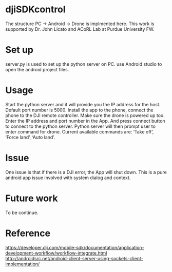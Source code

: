 # djiSDKcontrol
The structure PC -> Android -> Drone is implmented here.
This work is supported by Dr. John Licato and ACoRL Lab at Purdue University FW.
# Set up
server.py is used to set up the python server on PC.
use Android studio to open the android project files.
# Usage
Start the python server and it will provide you the IP address for the host. Default port number is 5000.
Install the app to the phone, connect the phone to the DJI remote controller. Make sure the drone is powered up too.
Enter the IP address and port number in the App. And press connect button to connect to the python server.
Python server will then prompt user to enter command for drone. 
Current available commands are: ‘Take off’, ‘Force land’, ‘Auto land’.
# Issue
One issue is that if there is a DJI error, the App will shut down. This is a pure android app issue involved with system dialog and context.
# Future work
To be continue.
# Reference
https://developer.dji.com/mobile-sdk/documentation/application-development-workflow/workflow-integrate.html
http://androidsrc.net/android-client-server-using-sockets-client-implementation/
